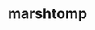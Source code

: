 ---
id: 259
title: marshtomp
types: [water,ground]
image: https://raw.githubusercontent.com/PokeAPI/sprites/master/sprites/pokemon/259.png
---